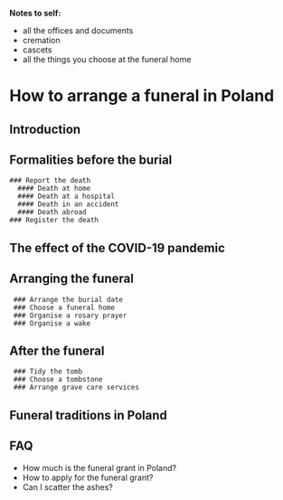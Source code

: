 **Notes to self:**
- all the offices and documents
- cremation
- cascets
- all the things you choose at the funeral home

# How to arrange a funeral in Poland
  
  ## Introduction
  
  ## Formalities before the burial
    ### Report the death
      #### Death at home
      #### Death at a hospital
      #### Death in an accident
      #### Death abroad
    ### Register the death
    
  ## The effect of the COVID-19 pandemic
    
  ## Arranging the funeral
     ### Arrange the burial date
     ### Choose a funeral home
     ### Organise a rosary prayer
     ### Organise a wake
      
  ## After the funeral
     ### Tidy the tomb
     ### Choose a tombstone
     ### Arrange grave care services
   
  ## Funeral traditions in Poland

  ## FAQ
  - How much is the funeral grant in Poland?
  - How to apply for the funeral grant?
  - Can I scatter the ashes?
